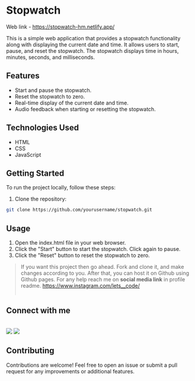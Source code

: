 # Stopwatch 

Web link - https://stopwatch-hm.netlify.app/

This is a simple web application that provides a stopwatch functionality along with displaying the current date and time. It allows users to start, pause, and reset the stopwatch. The stopwatch displays time in hours, minutes, seconds, and milliseconds.

## Features

- Start and pause the stopwatch.
- Reset the stopwatch to zero.
- Real-time display of the current date and time.
- Audio feedback when starting or resetting the stopwatch.

## Technologies Used

- HTML
- CSS
- JavaScript

## Getting Started

To run the project locally, follow these steps:

1. Clone the repository:

```bash
git clone https://github.com/yourusername/stopwatch.git
```

## Usage
1. Open the index.html file in your web browser.
2. Click the "Start" button to start the stopwatch. Click again to pause.
3. Click the "Reset" button to reset the stopwatch to zero.

>If you want this project then go ahead. Fork and clone it, and make changes according to you. After that, you can host it on Github using Github pages.
For any help reach me on **social media link** in profile readme. https://www.instagram.com/lets__code/
<br><br>

<h2>Connect with me</h2>
<br>
<a href="https://www.linkedin.com/in/haranmadiq/"><img src="https://img.icons8.com/color/48/000000/linkedin.png"</img></a>
<a href="https://github.com/HaranMadiq"><img src="https://img.icons8.com/color/48/000000/github--v3.png"</img></a>

## Contributing
Contributions are welcome! Feel free to open an issue or submit a pull request for any improvements or additional features.
